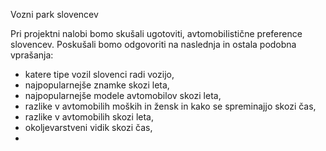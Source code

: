 Vozni park slovencev

Pri projektni nalobi bomo skušali ugotoviti, avtomobilistične preference slovencev.
Poskušali bomo odgovoriti na naslednja in ostala podobna vprašanja:
  - katere tipe vozil slovenci radi vozijo,
  - najpopularnejše znamke skozi leta,
  - najpopularnejše modele avtomobilov skozi leta,
  - razlike v avtomobilih moških in žensk in kako se spreminajjo skozi čas,
  - razlike v avtomobilih skozi leta,
  - okoljevarstveni vidik skozi čas,
  - 
  

